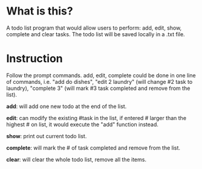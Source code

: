 # What is this?

A todo list program that would allow users to perform: add, edit, show, complete and clear tasks. The todo list will be saved locally in a .txt file.



# Instruction

 Follow the prompt commands. add, edit, complete could be done in one line of commands, i.e. "add do dishes", "edit 2 laundry" (will change #2 task to laundry), "complete 3" (will mark #3 task completed and remove from the list).
 

 **add**: will add one new todo at the end of the list.
 
 **edit**: can modify the existing #task in the list, if entered # larger than the highest # on list, it would execute the "add" function instead.
 
 **show**: print out current todo list.
 
 **complete**: will mark the # of task completed and remove from the list.
 
 **clear**: will clear the whole todo list, remove all the items.
